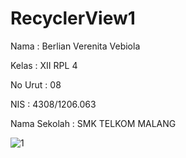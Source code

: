 # RecyclerView1

Nama      : Berlian Verenita Vebiola 

Kelas     : XII RPL 4

No Urut   : 08 

NIS       : 4308/1206.063

Nama Sekolah : SMK TELKOM MALANG 

![1](https://cloud.githubusercontent.com/assets/22747740/20955022/7bcc474a-bc72-11e6-8041-65d82ebbfb30.PNG)
